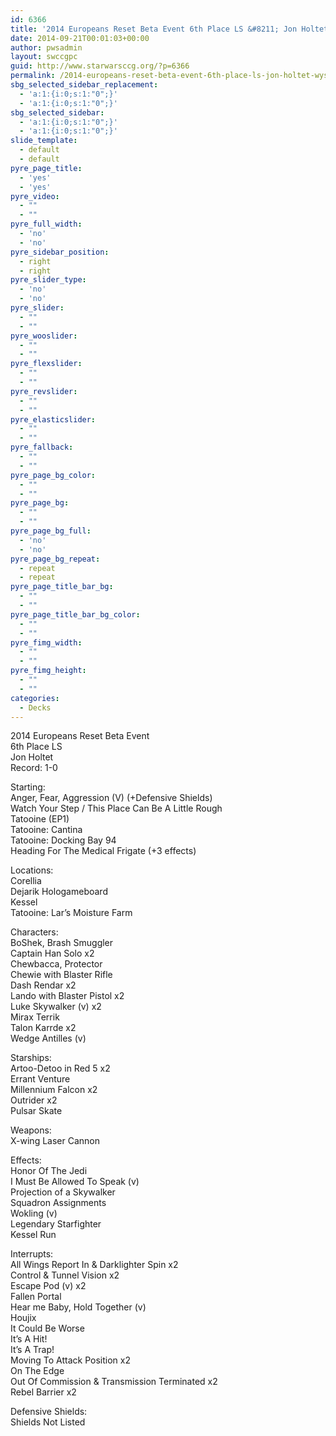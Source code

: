 ```yaml
---
id: 6366
title: '2014 Europeans Reset Beta Event 6th Place LS &#8211; Jon Holtet WYS'
date: 2014-09-21T00:01:03+00:00
author: pwsadmin
layout: swccgpc
guid: http://www.starwarsccg.org/?p=6366
permalink: /2014-europeans-reset-beta-event-6th-place-ls-jon-holtet-wys/
sbg_selected_sidebar_replacement:
  - 'a:1:{i:0;s:1:"0";}'
  - 'a:1:{i:0;s:1:"0";}'
sbg_selected_sidebar:
  - 'a:1:{i:0;s:1:"0";}'
  - 'a:1:{i:0;s:1:"0";}'
slide_template:
  - default
  - default
pyre_page_title:
  - 'yes'
  - 'yes'
pyre_video:
  - ""
  - ""
pyre_full_width:
  - 'no'
  - 'no'
pyre_sidebar_position:
  - right
  - right
pyre_slider_type:
  - 'no'
  - 'no'
pyre_slider:
  - ""
  - ""
pyre_wooslider:
  - ""
  - ""
pyre_flexslider:
  - ""
  - ""
pyre_revslider:
  - ""
  - ""
pyre_elasticslider:
  - ""
  - ""
pyre_fallback:
  - ""
  - ""
pyre_page_bg_color:
  - ""
  - ""
pyre_page_bg:
  - ""
  - ""
pyre_page_bg_full:
  - 'no'
  - 'no'
pyre_page_bg_repeat:
  - repeat
  - repeat
pyre_page_title_bar_bg:
  - ""
  - ""
pyre_page_title_bar_bg_color:
  - ""
  - ""
pyre_fimg_width:
  - ""
  - ""
pyre_fimg_height:
  - ""
  - ""
categories:
  - Decks
---
```

2014 Europeans Reset Beta Event  
6th Place LS  
Jon Holtet  
Record: 1-0

Starting:  
Anger, Fear, Aggression (V) (+Defensive Shields)  
Watch Your Step / This Place Can Be A Little Rough  
Tatooine (EP1)  
Tatooine: Cantina  
Tatooine: Docking Bay 94  
Heading For The Medical Frigate (+3 effects)

Locations:  
Corellia  
Dejarik Hologameboard  
Kessel  
Tatooine: Lar&#8217;s Moisture Farm

Characters:  
BoShek, Brash Smuggler  
Captain Han Solo x2  
Chewbacca, Protector  
Chewie with Blaster Rifle  
Dash Rendar x2  
Lando with Blaster Pistol x2  
Luke Skywalker (v) x2  
Mirax Terrik  
Talon Karrde x2  
Wedge Antilles (v)

Starships:  
Artoo-Detoo in Red 5 x2  
Errant Venture  
Millennium Falcon x2  
Outrider x2  
Pulsar Skate

Weapons:  
X-wing Laser Cannon

Effects:  
Honor Of The Jedi  
I Must Be Allowed To Speak (v)  
Projection of a Skywalker  
Squadron Assignments  
Wokling (v)  
Legendary Starfighter  
Kessel Run

Interrupts:  
All Wings Report In & Darklighter Spin x2  
Control & Tunnel Vision x2  
Escape Pod (v) x2  
Fallen Portal  
Hear me Baby, Hold Together (v)  
Houjix  
It Could Be Worse  
It&#8217;s A Hit!  
It&#8217;s A Trap!  
Moving To Attack Position x2  
On The Edge  
Out Of Commission & Transmission Terminated x2  
Rebel Barrier x2

Defensive Shields:  
Shields Not Listed